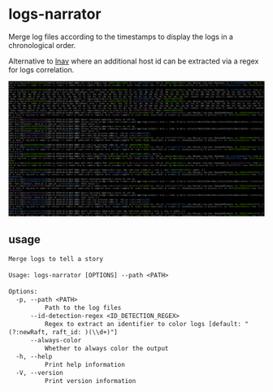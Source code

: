 # logs-narrator

Merge log files according to the timestamps to display the logs in a chronological order.

Alternative to [lnav](https://github.com/tstack/lnav) where an additional host id can be extracted via a regex for logs correlation.

![example](example.png)

## usage

```commandline
Merge logs to tell a story

Usage: logs-narrator [OPTIONS] --path <PATH>

Options:
  -p, --path <PATH>
          Path to the log files
      --id-detection-regex <ID_DETECTION_REGEX>
          Regex to extract an identifier to color logs [default: "(?:newRaft, raft_id: )(\\d+)"]
      --always-color
          Whether to always color the output
  -h, --help
          Print help information
  -V, --version
          Print version information
```